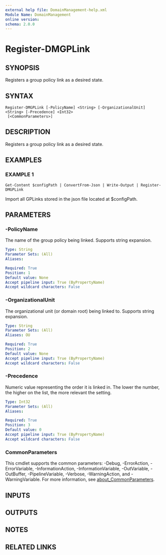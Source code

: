 ```yaml
---
external help file: DomainManagement-help.xml
Module Name: DomainManagement
online version:
schema: 2.0.0
---
```


# Register-DMGPLink

## SYNOPSIS
Registers a group policy link as a desired state.

## SYNTAX

```
Register-DMGPLink [-PolicyName] <String> [-OrganizationalUnit] <String> [-Precedence] <Int32>
 [<CommonParameters>]
```

## DESCRIPTION
Registers a group policy link as a desired state.

## EXAMPLES

### EXAMPLE 1
```
Get-Content $configPath | ConvertFrom-Json | Write-Output | Register-DMGPLink
```

Import all GPLinks stored in the json file located at $configPath.

## PARAMETERS

### -PolicyName
The name of the group policy being linked.
Supports string expansion.

```yaml
Type: String
Parameter Sets: (All)
Aliases:

Required: True
Position: 1
Default value: None
Accept pipeline input: True (ByPropertyName)
Accept wildcard characters: False
```

### -OrganizationalUnit
The organizational unit (or domain root) being linked to.
Supports string expansion.

```yaml
Type: String
Parameter Sets: (All)
Aliases: OU

Required: True
Position: 2
Default value: None
Accept pipeline input: True (ByPropertyName)
Accept wildcard characters: False
```

### -Precedence
Numeric value representing the order it is linked in.
The lower the number, the higher on the list, the more relevant the setting.

```yaml
Type: Int32
Parameter Sets: (All)
Aliases:

Required: True
Position: 3
Default value: 0
Accept pipeline input: True (ByPropertyName)
Accept wildcard characters: False
```

### CommonParameters
This cmdlet supports the common parameters: -Debug, -ErrorAction, -ErrorVariable, -InformationAction, -InformationVariable, -OutVariable, -OutBuffer, -PipelineVariable, -Verbose, -WarningAction, and -WarningVariable. For more information, see [about_CommonParameters](http://go.microsoft.com/fwlink/?LinkID=113216).

## INPUTS

## OUTPUTS

## NOTES

## RELATED LINKS
